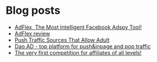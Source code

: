 # Blog posts
<!-- BLOG-POST-LIST:START -->
- [AdFlex, The Most Intelligent Facebook Adspy Tool!](https://afflift.com/f/threads/adflex-the-most-intelligent-facebook-adspy-tool.9290/)
- [AdFlex review](https://afflift.com/f/threads/adflex-review.10085/)
- [Push Traffic Sources That Allow Adult](https://afflift.com/f/threads/push-traffic-sources-that-allow-adult.7949/)
- [Dao.AD - top platform for push&amp;inpage and pop traffic](https://afflift.com/f/threads/dao-ad-top-platform-for-push-inpage-and-pop-traffic.5708/)
- [The very first competition for affiliates of all levels!](https://afflift.com/f/threads/the-very-first-competition-for-affiliates-of-all-levels.10007/)
<!-- BLOG-POST-LIST:END -->
